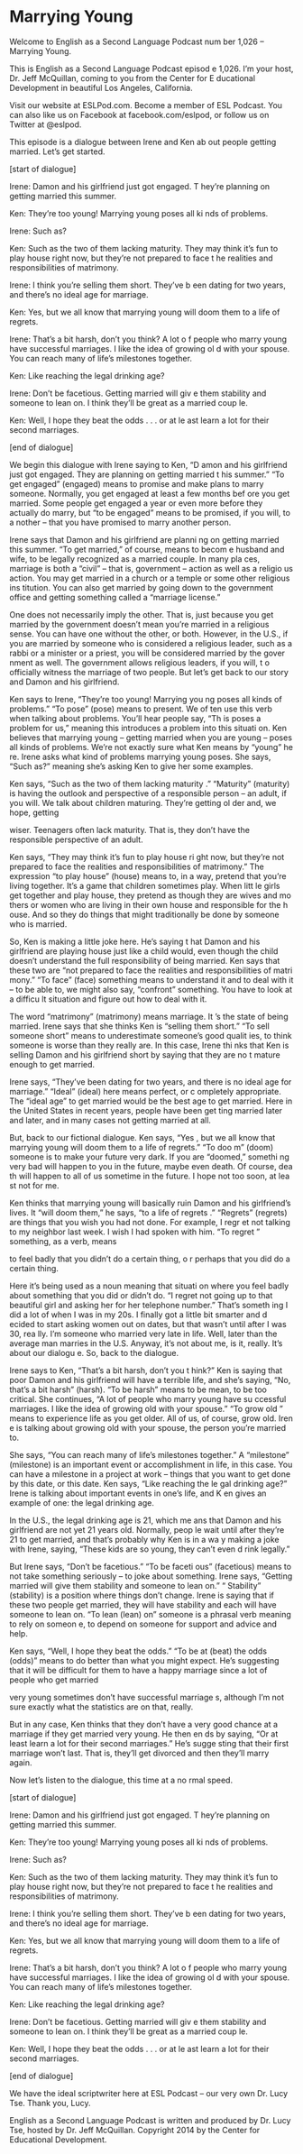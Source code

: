 # Marrying Young

Welcome to English as a Second Language Podcast num ber 1,026 – Marrying Young.

This is English as a Second Language Podcast episod e 1,026. I’m your host, Dr. Jeff McQuillan, coming to you from the Center for E ducational Development in beautiful Los Angeles, California.

Visit our website at ESLPod.com. Become a member of  ESL Podcast. You can also like us on Facebook at facebook.com/eslpod, or  follow us on Twitter at @eslpod.

This episode is a dialogue between Irene and Ken ab out people getting married. Let’s get started.

[start of dialogue]

Irene: Damon and his girlfriend just got engaged. T hey’re planning on getting married this summer.

Ken: They’re too young! Marrying young poses all ki nds of problems.

Irene: Such as?

Ken: Such as the two of them lacking maturity. They  may think it’s fun to play house right now, but they’re not prepared to face t he realities and responsibilities of matrimony.

Irene: I think you’re selling them short. They’ve b een dating for two years, and there’s no ideal age for marriage.

Ken: Yes, but we all know that marrying young will doom them to a life of regrets.

Irene: That’s a bit harsh, don’t you think? A lot o f people who marry young have successful marriages. I like the idea of growing ol d with your spouse. You can reach many of life’s milestones together.

Ken: Like reaching the legal drinking age?

Irene: Don’t be facetious. Getting married will giv e them stability and someone to lean on. I think they’ll be great as a married coup le.

 Ken: Well, I hope they beat the odds . . . or at le ast learn a lot for their second marriages.

[end of dialogue]

We begin this dialogue with Irene saying to Ken, “D amon and his girlfriend just got engaged. They are planning on getting married t his summer.” “To get engaged” (engaged) means to promise and make plans to marry someone. Normally, you get engaged at least a few months bef ore you get married. Some people get engaged a year or even more before they actually do marry, but “to be engaged” means to be promised, if you will, to a nother – that you have promised to marry another person.

Irene says that Damon and his girlfriend are planni ng on getting married this summer. “To get married,” of course, means to becom e husband and wife, to be legally recognized as a married couple. In many pla ces, marriage is both a “civil” – that is, government – action as well as a religio us action. You may get married in a church or a temple or some other religious ins titution. You can also get married by going down to the government office and getting something called a “marriage license.”

One does not necessarily imply the other. That is, just because you get married by the government doesn’t mean you’re married in a religious sense. You can have one without the other, or both. However, in the U.S., if you are married by someone who is considered a religious leader, such as a rabbi or a minister or a priest, you will be considered married by the gover nment as well. The government allows religious leaders, if you will, t o officially witness the marriage of two people. But let’s get back to our story and Damon and his girlfriend.

Ken says to Irene, “They’re too young! Marrying you ng poses all kinds of problems.” “To pose” (pose) means to present. We of ten use this verb when talking about problems. You’ll hear people say, “Th is poses a problem for us,” meaning this introduces a problem into this situati on. Ken believes that marrying young – getting married when you are young – poses all kinds of problems. We’re not exactly sure what Ken means by “young” he re. Irene asks what kind of problems marrying young poses. She says, “Such as?”  meaning she’s asking Ken to give her some examples.

Ken says, “Such as the two of them lacking maturity .” “Maturity” (maturity) is having the outlook and perspective of a responsible  person – an adult, if you will. We talk about children maturing. They’re getting ol der and, we hope, getting

wiser. Teenagers often lack maturity. That is, they  don’t have the responsible perspective of an adult.

Ken says, “They may think it’s fun to play house ri ght now, but they’re not prepared to face the realities and responsibilities  of matrimony.” The expression “to play house” (house) means to, in a way, pretend  that you’re living together. It’s a game that children sometimes play. When litt le girls get together and play house, they pretend as though they are wives and mo thers or women who are living in their own house and responsible for the h ouse. And so they do things that might traditionally be done by someone who is married.

So, Ken is making a little joke here. He’s saying t hat Damon and his girlfriend are playing house just like a child would, even though the child doesn’t understand the full responsibility of being married. Ken says that these two are “not prepared to face the realities and responsibilities of matri mony.” “To face” (face) something means to understand it and to deal with it – to be able to, we might also say, “confront” something. You have to look at a difficu lt situation and figure out how to deal with it.

The word “matrimony” (matrimony) means marriage. It ’s the state of being married. Irene says that she thinks Ken is “selling  them short.” “To sell someone short” means to underestimate someone’s good qualit ies, to think someone is worse than they really are. In this case, Irene thi nks that Ken is selling Damon and his girlfriend short by saying that they are no t mature enough to get married.

Irene says, “They’ve been dating for two years, and  there is no ideal age for marriage.” “Ideal” (ideal) here means perfect, or c ompletely appropriate. The “ideal age” to get married would be the best age to  get married. Here in the United States in recent years, people have been get ting married later and later, and in many cases not getting married at all.

But, back to our fictional dialogue. Ken says, “Yes , but we all know that marrying young will doom them to a life of regrets.” “To doo m” (doom) someone is to make your future very dark. If you are “doomed,” somethi ng very bad will happen to you in the future, maybe even death. Of course, dea th will happen to all of us sometime in the future. I hope not too soon, at lea st not for me.

Ken thinks that marrying young will basically ruin Damon and his girlfriend’s lives. It “will doom them,” he says, “to a life of regrets .” “Regrets” (regrets) are things that you wish you had not done. For example, I regr et not talking to my neighbor last week. I wish I had spoken with him. “To regret ” something, as a verb, means

to feel badly that you didn’t do a certain thing, o r perhaps that you did do a certain thing.

Here it’s being used as a noun meaning that situati on where you feel badly about something that you did or didn’t do. “I regret not going up to that beautiful girl and asking her for her telephone number.” That’s someth ing I did a lot of when I was in my 20s. I finally got a little bit smarter and d ecided to start asking women out on dates, but that wasn’t until after I was 30, rea lly. I’m someone who married very late in life. Well, later than the average man  marries in the U.S. Anyway, it’s not about me, is it, really. It’s about our dialogu e. So, back to the dialogue.

Irene says to Ken, “That’s a bit harsh, don’t you t hink?” Ken is saying that poor Damon and his girlfriend will have a terrible life,  and she’s saying, “No, that’s a bit harsh” (harsh). “To be harsh” means to be mean, to be too critical. She continues, “A lot of people who marry young have su ccessful marriages. I like the idea of growing old with your spouse.” “To grow old ” means to experience life as you get older. All of us, of course, grow old. Iren e is talking about growing old with your spouse, the person you’re married to.

She says, “You can reach many of life’s milestones together.” A “milestone” (milestone) is an important event or accomplishment  in life, in this case. You can have a milestone in a project at work – things that  you want to get done by this date, or this date. Ken says, “Like reaching the le gal drinking age?” Irene is talking about important events in one’s life, and K en gives an example of one: the legal drinking age.

In the U.S., the legal drinking age is 21, which me ans that Damon and his girlfriend are not yet 21 years old. Normally, peop le wait until after they’re 21 to get married, and that’s probably why Ken is in a wa y making a joke with Irene, saying, “These kids are so young, they can’t even d rink legally.”

But Irene says, “Don’t be facetious.” “To be faceti ous” (facetious) means to not take something seriously – to joke about something.  Irene says, “Getting married will give them stability and someone to lean on.” “ Stability” (stability) is a position where things don’t change. Irene is saying that if these two people get married, they will have stability and each will have someone  to lean on. “To lean (lean) on” someone is a phrasal verb meaning to rely on someon e, to depend on someone for support and advice and help.

Ken says, “Well, I hope they beat the odds.” “To be at (beat) the odds (odds)” means to do better than what you might expect. He’s  suggesting that it will be difficult for them to have a happy marriage since a  lot of people who get married

very young sometimes don’t have successful marriage s, although I’m not sure exactly what the statistics are on that, really.

But in any case, Ken thinks that they don’t have a very good chance at a marriage if they get married very young. He then en ds by saying, “Or at least learn a lot for their second marriages.” He’s sugge sting that their first marriage won’t last. That is, they’ll get divorced and then they’ll marry again.

Now let’s listen to the dialogue, this time at a no rmal speed.

[start of dialogue]

Irene: Damon and his girlfriend just got engaged. T hey’re planning on getting married this summer.

Ken: They’re too young! Marrying young poses all ki nds of problems.

Irene: Such as?

Ken: Such as the two of them lacking maturity. They  may think it’s fun to play house right now, but they’re not prepared to face t he realities and responsibilities of matrimony.

Irene: I think you’re selling them short. They’ve b een dating for two years, and there’s no ideal age for marriage.

Ken: Yes, but we all know that marrying young will doom them to a life of regrets.

Irene: That’s a bit harsh, don’t you think? A lot o f people who marry young have successful marriages. I like the idea of growing ol d with your spouse. You can reach many of life’s milestones together.

Ken: Like reaching the legal drinking age?

Irene: Don’t be facetious. Getting married will giv e them stability and someone to lean on. I think they’ll be great as a married coup le.

Ken: Well, I hope they beat the odds . . . or at le ast learn a lot for their second marriages.

[end of dialogue]

 We have the ideal scriptwriter here at ESL Podcast – our very own Dr. Lucy Tse. Thank you, Lucy.



English as a Second Language Podcast is written and  produced by Dr. Lucy Tse, hosted by Dr. Jeff McQuillan. Copyright 2014 by the  Center for Educational Development.

